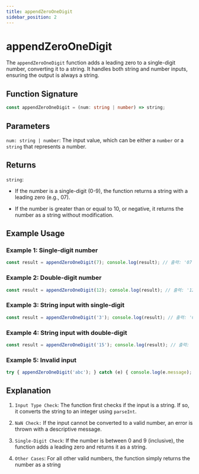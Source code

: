 ```yaml
---
title: appendZeroOneDigit
sidebar_position: 2
---
```


# appendZeroOneDigit

The `appendZeroOneDigit` function adds a leading zero to a single-digit number, converting it to a string. It handles both string and number inputs, ensuring the output is always a string.

## Function Signature

```ts
const appendZeroOneDigit = (num: string | number) => string;
```

## Parameters

`num: string | number`: The input value, which can be either a `number` or a `string` that represents a number.

## Returns

`string`:

  - If the number is a single-digit (0-9), the function returns a string with a leading zero (e.g., 07).

  - If the number is greater than or equal to 10, or negative, it returns the number as a string without modification.

## Example Usage

### Example 1: Single-digit number

```ts
const result = appendZeroOneDigit(7); console.log(result); // 출력: '07'
```

### Example 2: Double-digit number

```ts
const result = appendZeroOneDigit(12); console.log(result); // 출력: '12'
```

### Example 3: String input with single-digit

```ts
const result = appendZeroOneDigit('3'); console.log(result); // 출력: '03'
```

### Example 4: String input with double-digit

```ts
const result = appendZeroOneDigit('15'); console.log(result); // 출력: '15'
```

### Example 5: Invalid input

```ts
try { appendZeroOneDigit('abc'); } catch (e) { console.log(e.message); } // 출력: 'Invalid input: input should be a number or a string that can be converted to a number'
```

## Explanation

1. `Input Type Check`: The function first checks if the input is a string. If so, it converts the string to an integer using `parseInt`.

2. `NaN Check:` If the input cannot be converted to a valid number, an error is thrown with a descriptive message.

3. `Single-Digit Check`: If the number is between 0 and 9 (inclusive), the function adds a leading zero and returns it as a string.

4. `Other Cases`: For all other valid numbers, the function simply returns the number as a string